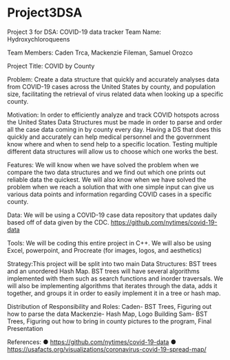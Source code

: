 # Project3DSA
Project 3 for DSA: COVID-19 data tracker
Team Name: Hydroxychloroqueens

Team Members: Caden Trca, Mackenzie Fileman, Samuel Orozco

Project Title: COVID by County

Problem: Create a data structure that quickly and accurately analyses data from COVID-19
cases across the United States by county, and population size, facilitating the retrieval of virus
related data when looking up a specific county.

Motivation: In order to efficiently analyze and track COVID hotspots across the United States
Data Structures must be made in order to parse and order all the case data coming in by county
every day. Having a DS that does this quickly and accurately can help medical personnel and
the government know where and when to send help to a specific location. Testing multiple
different data structures will allow us to choose which one works the best.

Features: We will know when we have solved the problem when we compare the two data
structures and we find out which one prints out reliable data the quickest. We will also know
when we have solved the problem when we reach a solution that with one simple input can give
us various data points and information regarding COVID cases in a specific county.

Data: We will be using a COVID-19 case data repository that updates daily based off of data
given by the CDC. https://github.com/nytimes/covid-19-data

Tools: We will be coding this entire project in C++. We will also be using Excel, powerpoint, and
Procreate (for images, logos, and aesthetics)

Strategy:This project will be split into two main Data Structures: BST trees and an unordered
Hash Map. BST trees will have several algorithms implemented with them such as search
functions and inorder traversals. We will also be implementing algorithms that iterates through
the data, adds it together, and groups it in order to easily implement it in a tree or hash map.

Distribution of Responsibility and Roles:
Caden- BST Trees, Figuring out how to parse the data
Mackenzie- Hash Map, Logo Building
Sam- BST Trees, Figuring out how to bring in county pictures to the program, Final Presentation

References:
● https://github.com/nytimes/covid-19-data
● https://usafacts.org/visualizations/coronavirus-covid-19-spread-map/
